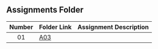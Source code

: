 ## Assignments Folder

|   Number   | Folder Link | Assignment Description |
| :--------: | ----------- | ---------------------- |
|     01       |      [A03](https://github.com/BKoch74/2143-OOP-Koch/tree/main/Assignments/AO3)       |                        |
